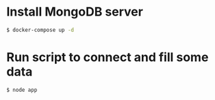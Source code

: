 # Install MongoDB server
```sh
$ docker-compose up -d
```

# Run script to connect and fill some data
```sh
$ node app
```